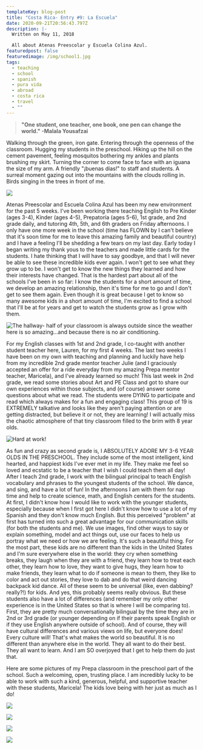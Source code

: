 ```yaml
---
templateKey: blog-post
title: "Costa Rica- Entry #9: La Escuela"
date: 2020-09-21T20:56:43.797Z
description: |-
  Written on May 11, 2018

  All about Atenas Preescolar y Escuela Colina Azul.
featuredpost: false
featuredimage: /img/school1.jpg
tags:
  - teaching
  - school
  - spanish
  - pura vida
  - abroad
  - costa rica
  - travel
  - ""
---
```

> **"One student, one teacher, one book, one pen can change the world." -Malala Yousafzai**

Walking through the green, iron gate. Entering through the openness of the classroom. Hugging my students in the preschool. Hiking up the hill on the cement pavement, feeling mosquitos bothering my ankles and plants brushing my skirt. Turning the corner to come face to face with an iguana the size of my arm. A friendly "¡buenas días!" to staff and students. A surreal moment gazing out into the mountains with the clouds rolling in. Birds singing in the trees in front of me.

![](/img/school8.jpg)

Atenas Preescolar and Escuela Colina Azul has been my new environment for the past 5 weeks. I've been working there teaching English to Pre Kínder (ages 3-4), Kínder (ages 4-5), Prepatoría (ages 5-6), 1st grade, and 2nd grade daily, and tutoring 4th, 5th, and 6th graders on Friday afternoons. I only have one more week in the school (time has FLOWN by I can't believe that it's soon time for me to leave this amazing family and beautiful country) and I have a feeling I'll be shedding a few tears on my last day. Early today I began writing my thank yous to the teachers and made little cards for the students. I hate thinking that I will have to say goodbye, and that I will never be able to see these incredible kids ever again. I won't get to see what they grow up to be. I won't get to know the new things they learned and how their interests have changed. That is the hardest part about all of the schools I've been in so far: I know the students for a short amount of time, we develop an amazing relationship, then it's time for me to go and I don't get to see them again. Even though it is great because I get to know so many awesome kids in a short amount of time, I'm excited to find a school that I'll be at for years and get to watch the students grow as I grow with them.

![](/img/school15.jpg "The hallway- half of your classroom is always outside since the weather here is so amazing...and because there is no air conditioning.")

For my English classes with 1st and 2nd grade, I co-taught with another student teacher here, Lauren, for my first 4 weeks. The last two weeks I have been on my own with teaching and planning and luckily have help from my incredible 2nd grade mentor teacher Julie (and I graciously accepted an offer for a ride everyday from my amazing Prepa mentor teacher, Maricela), and I've already learned so much! This last week in 2nd grade, we read some stories about Art and PE Class and got to share our own experiences within those subjects, and (of course) answer some questions about what we read. The students were DYING to participate and read which always makes for a fun and engaging class! This group of 19 is EXTREMELY talkative and looks like they aren't paying attention or are getting distracted, but believe it or not, they are learning! I will actually miss the chaotic atmosphere of that tiny classroom filled to the brim with 8 year olds.

![](/img/school4.jpg "Hard at work!")

As fun and crazy as second grade is, I ABSOLUTELY ADORE MY 3-6 YEAR OLDS IN THE PRESCHOOL. They include some of the most intelligent, kind hearted, and happiest kids I've ever met in my life. They make me feel so loved and ecstatic to be a teacher that I wish I could teach them all day! After I teach 2nd grade, I work with the bilingual principal to teach English vocabulary and phrases to the youngest students of the school. We dance, and sing, and have a lot of fun! In the afternoons I am with them for nap time and help to create science, math, and English centers for the students. At first, I didn't know how I would like to work with the younger students, especially because when I first got here I didn't know how to use a lot of my Spanish and they don't know much English. But this perceived "problem" at first has turned into such a great advantage for our communication skills (for both the students and me). We use images, find other ways to say or explain something, model and act things out, use our faces to help us portray what we need or how we are feeling. It's such a beautiful thing. For the most part, these kids are no different than the kids in the United States and I'm sure everywhere else in the world: they cry when something breaks, they laugh when they are with a friend, they learn how to treat each other, they learn how to love, they want to give hugs, they learn how to make friends, they learn what to do if someone is mean to them, they like to color and act out stories, they love to dab and do that weird dancing backpack kid dance. All of these seem to be universal (like, even dabbing? really?!) for kids. And yes, this probably seems really obvious. But these students also have a lot of differences (and remember my only other experience is in the United States so that is where I will be comparing to). First, they are pretty much conversationally bilingual by the time they are in 2nd or 3rd grade (or younger depending on if their parents speak English or if they use English anywhere outside of school). And of course, they will have cultural differences and various views on life, but everyone does! Every culture will! That's what makes the world so beautiful. It is no different than anywhere else in the world. They all want to do their best. They all want to learn. And I am SO overjoyed that I get to help them do just that.

​Here are some pictures of my Prepa classroom in the preschool part of the school. Such a welcoming, open, trusting place. I am incredibly lucky to be able to work with such a kind, generous, helpful, and supportive teacher with these students, Maricela! The kids love being with her just as much as I do!

![](/img/school7.jpg)

![](/img/school12.jpg)

![](/img/school22.jpg)

![](/img/school6.jpg)